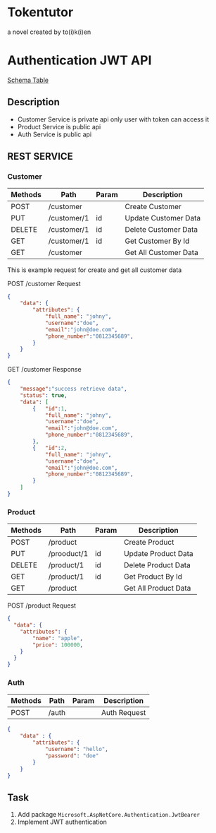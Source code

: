 # Tokentutor
a novel created by to(i)k(i)en

# Authentication JWT API 

[Schema Table](https://dbdiagram.io/d/5e58d174a902a329289b2f95)

## Description
 - Customer Service is private api only user with token can access it  
 - Product Service is public api
 - Auth Service is public api 


## REST SERVICE

### Customer 

| Methods | Path        | Param | Description           |
|---------|-------------|-------|-----------------------|
| POST    | /customer   |       | Create Customer       |
| PUT     | /customer/1 | id    | Update Customer Data  |
| DELETE  | /customer/1 | id    | Delete Customer Data  |
| GET     | /customer/1 | id    | Get Customer By Id    |
| GET     | /customer   |       | Get All Customer Data |


This is example request for create and get all customer data

POST /customer Request
```json
{
    "data": {
        "attributes": {
            "full_name": "johny",
            "username":"doe",
            "email":"john@doe.com",
            "phone_number":"0812345689",
        }
    }
}
```

GET /customer Response 
```json
{
    "message":"success retrieve data",
    "status": true,
    "data": [
        {   "id":1,
            "full_name": "johny",
            "username":"doe",
            "email":"john@doe.com",
            "phone_number":"0812345689",
        },
        {   "id":2,
            "full_name": "johny",
            "username":"doe",
            "email":"john@doe.com",
            "phone_number":"0812345689",
        }
    ]
}    
```

### Product

| Methods | Path        | Param | Description          |
|---------|-------------|-------|----------------------|
| POST    | /product    |       | Create Product       |
| PUT     | /prooduct/1 | id    | Update Product Data  |
| DELETE  | /product/1  | id    | Delete Product Data  |
| GET     | /product/1  | id    | Get Product By Id    |
| GET     | /product    |       | Get All Product Data |


POST /product Request
```json
{
  "data": {
    "attributes": {
        "name": "apple",
        "price": 100000,
    }
  }
}
```

### Auth


| Methods | Path        | Param | Description          |
|---------|-------------|-------|----------------------|
| POST    | /auth       |       | Auth Request         |

```json
{
    "data" : {
        "attributes": {
            "username": "hello",
            "password": "doe"
        }
    }
}
```

## Task 

1. Add package `Microsoft.AspNetCore.Authentication.JwtBearer`
2. Implement JWT authentication 
